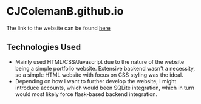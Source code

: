 # CJColemanB.github.io
The link to the website can be found [here](cjcolemanb.github.io)

## Technologies Used
- Mainly used HTML/CSS/Javascript due to the nature of the website being a simple portfolio website. Extensive backend wasn't a necessity, so a simple HTML website with focus on CSS styling was the ideal.
- Depending on how I want to further develop the website, I might introduce accounts, which would been SQLite integration, which in turn would most likely force flask-based backend integration.
